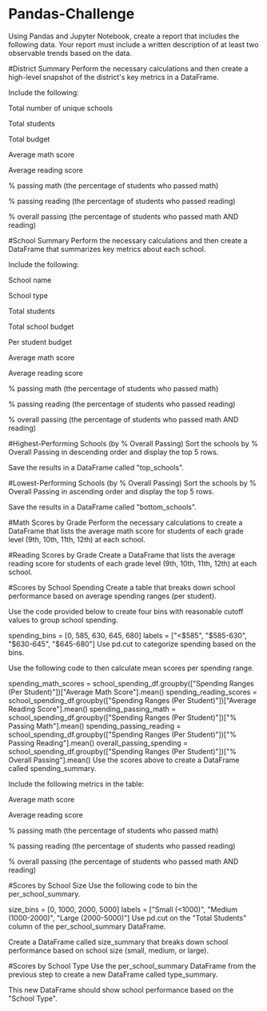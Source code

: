 # Pandas-Challenge
Using Pandas and Jupyter Notebook, create a report that includes the following data. Your report must include a written description of at least two observable trends based on the data.

#District Summary
Perform the necessary calculations and then create a high-level snapshot of the district's key metrics in a DataFrame.

Include the following:

Total number of unique schools

Total students

Total budget

Average math score

Average reading score

% passing math (the percentage of students who passed math)

% passing reading (the percentage of students who passed reading)

% overall passing (the percentage of students who passed math AND reading)

#School Summary
Perform the necessary calculations and then create a DataFrame that summarizes key metrics about each school.

Include the following:

School name

School type

Total students

Total school budget

Per student budget

Average math score

Average reading score

% passing math (the percentage of students who passed math)

% passing reading (the percentage of students who passed reading)

% overall passing (the percentage of students who passed math AND reading)

#Highest-Performing Schools (by % Overall Passing)
Sort the schools by % Overall Passing in descending order and display the top 5 rows.

Save the results in a DataFrame called "top_schools".

#Lowest-Performing Schools (by % Overall Passing)
Sort the schools by % Overall Passing in ascending order and display the top 5 rows.

Save the results in a DataFrame called "bottom_schools".

#Math Scores by Grade
Perform the necessary calculations to create a DataFrame that lists the average math score for students of each grade level (9th, 10th, 11th, 12th) at each school.

#Reading Scores by Grade
Create a DataFrame that lists the average reading score for students of each grade level (9th, 10th, 11th, 12th) at each school.

#Scores by School Spending
Create a table that breaks down school performance based on average spending ranges (per student).

Use the code provided below to create four bins with reasonable cutoff values to group school spending.

spending_bins = [0, 585, 630, 645, 680]
labels = ["<$585", "$585-630", "$630-645", "$645-680"]
Use pd.cut to categorize spending based on the bins.

Use the following code to then calculate mean scores per spending range.

spending_math_scores = school_spending_df.groupby(["Spending Ranges (Per Student)"])["Average Math Score"].mean()
spending_reading_scores = school_spending_df.groupby(["Spending Ranges (Per Student)"])["Average Reading Score"].mean()
spending_passing_math = school_spending_df.groupby(["Spending Ranges (Per Student)"])["% Passing Math"].mean()
spending_passing_reading = school_spending_df.groupby(["Spending Ranges (Per Student)"])["% Passing Reading"].mean()
overall_passing_spending = school_spending_df.groupby(["Spending Ranges (Per Student)"])["% Overall Passing"].mean()
Use the scores above to create a DataFrame called spending_summary.

Include the following metrics in the table:

Average math score

Average reading score

% passing math (the percentage of students who passed math)

% passing reading (the percentage of students who passed reading)

% overall passing (the percentage of students who passed math AND reading)

#Scores by School Size
Use the following code to bin the per_school_summary.

size_bins = [0, 1000, 2000, 5000]
labels = ["Small (<1000)", "Medium (1000-2000)", "Large (2000-5000)"]
Use pd.cut on the "Total Students" column of the per_school_summary DataFrame.

Create a DataFrame called size_summary that breaks down school performance based on school size (small, medium, or large).

#Scores by School Type
Use the per_school_summary DataFrame from the previous step to create a new DataFrame called type_summary.

This new DataFrame should show school performance based on the "School Type".
